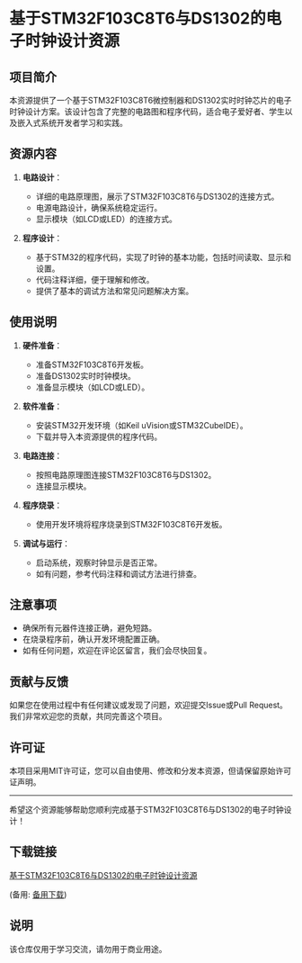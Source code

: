 # 基于STM32F103C8T6与DS1302的电子时钟设计资源

## 项目简介

本资源提供了一个基于STM32F103C8T6微控制器和DS1302实时时钟芯片的电子时钟设计方案。该设计包含了完整的电路图和程序代码，适合电子爱好者、学生以及嵌入式系统开发者学习和实践。

## 资源内容

1. **电路设计**：
   - 详细的电路原理图，展示了STM32F103C8T6与DS1302的连接方式。
   - 电源电路设计，确保系统稳定运行。
   - 显示模块（如LCD或LED）的连接方式。

2. **程序设计**：
   - 基于STM32的程序代码，实现了时钟的基本功能，包括时间读取、显示和设置。
   - 代码注释详细，便于理解和修改。
   - 提供了基本的调试方法和常见问题解决方案。

## 使用说明

1. **硬件准备**：
   - 准备STM32F103C8T6开发板。
   - 准备DS1302实时时钟模块。
   - 准备显示模块（如LCD或LED）。

2. **软件准备**：
   - 安装STM32开发环境（如Keil uVision或STM32CubeIDE）。
   - 下载并导入本资源提供的程序代码。

3. **电路连接**：
   - 按照电路原理图连接STM32F103C8T6与DS1302。
   - 连接显示模块。

4. **程序烧录**：
   - 使用开发环境将程序烧录到STM32F103C8T6开发板。

5. **调试与运行**：
   - 启动系统，观察时钟显示是否正常。
   - 如有问题，参考代码注释和调试方法进行排查。

## 注意事项

- 确保所有元器件连接正确，避免短路。
- 在烧录程序前，确认开发环境配置正确。
- 如有任何问题，欢迎在评论区留言，我们会尽快回复。

## 贡献与反馈

如果您在使用过程中有任何建议或发现了问题，欢迎提交Issue或Pull Request。我们非常欢迎您的贡献，共同完善这个项目。

## 许可证

本项目采用MIT许可证，您可以自由使用、修改和分发本资源，但请保留原始许可证声明。

---

希望这个资源能够帮助您顺利完成基于STM32F103C8T6与DS1302的电子时钟设计！

## 下载链接
[基于STM32F103C8T6与DS1302的电子时钟设计资源](https://pan.quark.cn/s/34d2e34a2fcf) 

(备用: [备用下载](https://pan.baidu.com/s/1XszgZ--Sc1Zd_gv77rm1kg?pwd=1234))

## 说明

该仓库仅用于学习交流，请勿用于商业用途。
